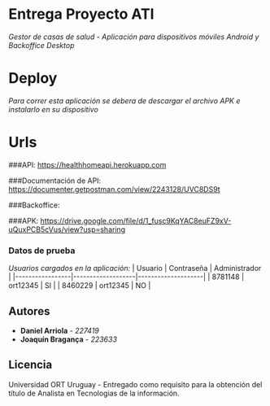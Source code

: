 # Entrega Proyecto ATI

_Gestor de casas de salud - Aplicación para dispositivos móviles Android y Backoffice Desktop_

# Deploy

_Para correr esta aplicación se debera de descargar el archivo APK e instalarlo en su dispositivo_

# Urls

###API: https://healthhomeapi.herokuapp.com

###Documentación de API: https://documenter.getpostman.com/view/2243128/UVC8DS9t

###Backoffice:

###APK: https://drive.google.com/file/d/1_fusc9KqYAC8euFZ9xV-uQuxPCB5cVus/view?usp=sharing


### Datos de prueba

_Usuarios cargados en la aplicación:_
|     Usuario     |     Contraseña    |    Administrador   |
|-----------------|-------------------|--------------------|
|     8781148     |     ort12345      |          SI        |
|     8460229     |     ort12345      |          NO        |

## Autores

- **Daniel Arriola** - _227419_
- **Joaquín Bragança** - _223633_

## Licencia

Universidad ORT Uruguay - Entregado como requisito para la obtención del título de Analista en Tecnologias de la información.
